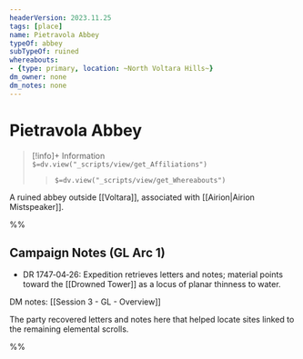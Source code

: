 ```yaml
---
headerVersion: 2023.11.25
tags: [place]
name: Pietravola Abbey
typeOf: abbey
subTypeOf: ruined
whereabouts:
- {type: primary, location: ~North Voltara Hills~}
dm_owner: none
dm_notes: none
---
```

# Pietravola Abbey
>[!info]+ Information  
> `$=dv.view("_scripts/view/get_Affiliations")`  
>> `$=dv.view("_scripts/view/get_Whereabouts")`

A ruined abbey outside [[Voltara]], associated with [[Airion|Airion Mistspeaker]]. 

%%
## Campaign Notes (GL Arc 1)

- DR 1747‑04‑26: Expedition retrieves letters and notes; material points toward the [[Drowned Tower]] as a locus of planar thinness to water.

DM notes: [[Session 3 - GL - Overview]]

The party recovered letters and notes here that helped locate sites linked to the remaining elemental scrolls.

%%